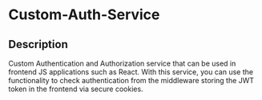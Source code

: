 # Custom-Auth-Service

## Description
Custom Authentication and Authorization service that can be used in frontend JS applications such as React. With this service, you can use the functionality to
check authentication from the middleware storing the JWT token in the frontend via secure cookies.
